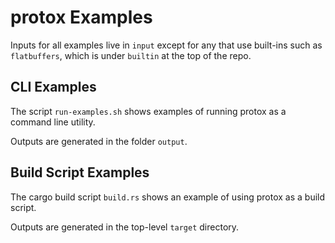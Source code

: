 # protox Examples

Inputs for all examples live in `input` except for any that use built-ins such as `flatbuffers`, which is under `builtin` at the top of the repo.

## CLI Examples

The script `run-examples.sh` shows examples of running protox as a command line utility.

Outputs are generated in the folder `output`.

## Build Script Examples

The cargo build script `build.rs` shows an example of using protox as a build script.

Outputs are generated in the top-level `target` directory.
